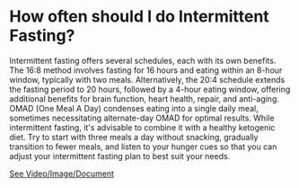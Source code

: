# How often should I do Intermittent Fasting?

Intermittent fasting offers several schedules, each with its own benefits. The 16:8 method involves fasting for 16 hours and eating within an 8-hour window, typically with two meals. Alternatively, the 20:4 schedule extends the fasting period to 20 hours, followed by a 4-hour eating window, offering additional benefits for brain function, heart health, repair, and anti-aging. OMAD (One Meal A Day) condenses eating into a single daily meal, sometimes necessitating alternate-day OMAD for optimal results. While intermittent fasting, it's advisable to combine it with a healthy ketogenic diet. Try to start with three meals a day without snacking, gradually transition to fewer meals, and listen to your hunger cues so that you can adjust your intermittent fasting plan to best suit your needs.

 [See Video/Image/Document](https://hls-player.drberg.com/asset?path=migrated-assets/how-often-should-you-do-intermittent-fasting)
